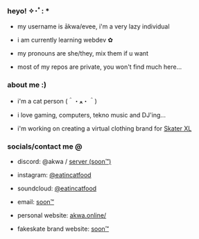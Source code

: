 ### heyo! ✧･ﾟ: * 

- my username is ākwa/evee, i'm a very lazy individual

- i am currently learning webdev ✿

- my pronouns are she/they, mix them if u want 

- most of my repos are private, you won't find much here...



### about me :)

- i'm a cat person (＾・ﻌ・＾)

- i love gaming, computers, tekno music and DJ'ing...

- i'm working on creating a virtual clothing brand for [Skater XL](https://store.steampowered.com/app/962730/)



### socials/contact me @

- discord: @akwa / [server (soon™)](https://github.com/Akwaaa)

- instagram: [@eatincatfood](https://instagram.com/eatincatfood)

- soundcloud: [@eatincatfood](https://soundcloud.com/eatincatfood)

- email: [soon™](https://github.com/Akwaaa)

- personal website: [akwa.online/](https://akwa.online) 
 
- fakeskate brand website: [soon™](https://github.com/Akwaaa)
